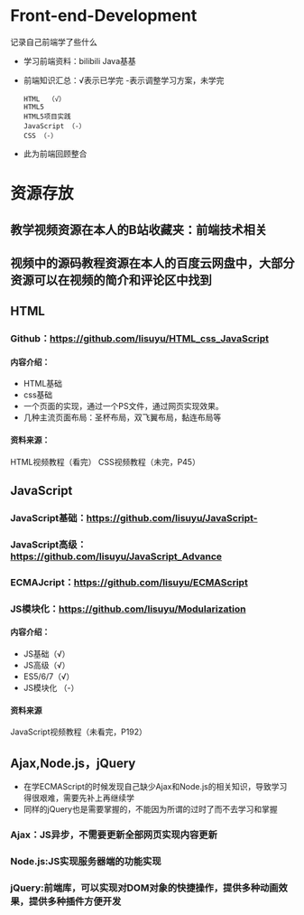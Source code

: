 # Front-end-Development
记录自己前端学了些什么

* 学习前端资料：bilibili  Java基基

* 前端知识汇总：√表示已学完 -表示调整学习方案，未学完
      
      HTML  （√）
      HTML5
      HTML5项目实践
      JavaScript （-）
      CSS （-）
      
      

* 此为前端回顾整合


# 资源存放
## 教学视频资源在本人的B站收藏夹：前端技术相关
## 视频中的源码教程资源在本人的百度云网盘中，大部分资源可以在视频的简介和评论区中找到

## HTML

### Github：https://github.com/lisuyu/HTML_css_JavaScript

#### 内容介绍：
  * HTML基础
  * css基础 
  * 一个页面的实现，通过一个PS文件，通过网页实现效果。
  * 几种主流页面布局：圣杯布局，双飞翼布局，黏连布局等

#### 资料来源：
  HTML视频教程（看完）
  CSS视频教程（未完，P45）
  
## JavaScript

### JavaScript基础：https://github.com/lisuyu/JavaScript-  
### JavaScript高级：https://github.com/lisuyu/JavaScript_Advance  
### ECMAJcript：https://github.com/lisuyu/ECMAScript
### JS模块化：https://github.com/lisuyu/Modularization

#### 内容介绍：
  * JS基础（√）
  * JS高级（√）
  * ES5/6/7（√）
  * JS模块化 （-）
#### 资料来源
  JavaScript视频教程（未看完，P192）
  
## Ajax,Node.js，jQuery
* 在学ECMAScript的时候发现自己缺少Ajax和Node.js的相关知识，导致学习得很艰难，需要先补上再继续学
* 同样的jQuery也是需要掌握的，不能因为所谓的过时了而不去学习和掌握
### Ajax：JS异步，不需要更新全部网页实现内容更新
### Node.js:JS实现服务器端的功能实现
### jQuery:前端库，可以实现对DOM对象的快捷操作，提供多种动画效果，提供多种插件方便开发
